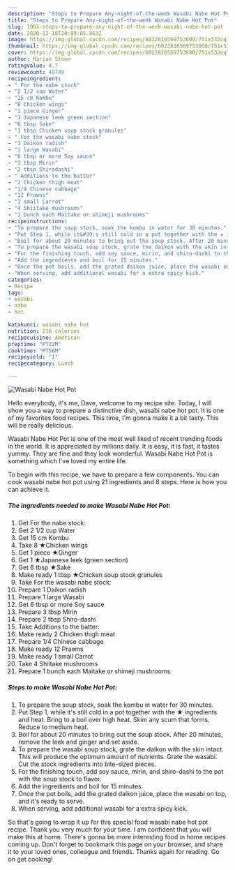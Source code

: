 ```yaml
---
description: "Steps to Prepare Any-night-of-the-week Wasabi Nabe Hot Pot"
title: "Steps to Prepare Any-night-of-the-week Wasabi Nabe Hot Pot"
slug: 1905-steps-to-prepare-any-night-of-the-week-wasabi-nabe-hot-pot
date: 2020-12-18T20:09:05.863Z
image: https://img-global.cpcdn.com/recipes/6022816569753600/751x532cq70/wasabi-nabe-hot-pot-recipe-main-photo.jpg
thumbnail: https://img-global.cpcdn.com/recipes/6022816569753600/751x532cq70/wasabi-nabe-hot-pot-recipe-main-photo.jpg
cover: https://img-global.cpcdn.com/recipes/6022816569753600/751x532cq70/wasabi-nabe-hot-pot-recipe-main-photo.jpg
author: Marian Stone
ratingvalue: 4.7
reviewcount: 49749
recipeingredient:
- " For the nabe stock"
- "2 1/2 cup Water"
- "15 cm Kombu"
- "8 Chicken wings"
- "1 piece Ginger"
- "1 Japanese leek green section"
- "6 tbsp Sake"
- "1 tbsp Chicken soup stock granules"
- " For the wasabi nabe stock"
- "1 Daikon radish"
- "1 large Wasabi"
- "6 tbsp or more Soy sauce"
- "3 tbsp Mirin"
- "2 tbsp Shirodashi"
- " Additions to the batter"
- "2 Chicken thigh meat"
- "1/4 Chinese cabbage"
- "12 Prawns"
- "1 small Carrot"
- "4 Shiitake mushrooms"
- "1 bunch each Maitake or shimeji mushrooms"
recipeinstructions:
- "To prepare the soup stock, soak the kombu in water for 30 minutes."
- "Put Step 1, while it&#39;s still cold in a pot together with the ★ ingredients and heat. Bring to a boil over high heat. Skim any scum that forms. Reduce to medium heat."
- "Boil for about 20 minutes to bring out the soup stock. After 20 minutes, remove the leek and ginger and set aside."
- "To prepare the wasabi soup stock, grate the daikon with the skin intact. This will produce the optimum amount of nutrients. Grate the wasabi. Cut the stock ingredients into bite-sized pieces."
- "For the finishing touch, add soy sauce, mirin, and shiro-dashi to the pot with the soup stock to flavor."
- "Add the ingredients and boil for 15 minutes."
- "Once the pot boils, add the grated daikon juice, place the wasabi on top, and it&#39;s ready to serve."
- "When serving, add additional wasabi for a extra spicy kick."
categories:
- Recipe
tags:
- wasabi
- nabe
- hot

katakunci: wasabi nabe hot 
nutrition: 216 calories
recipecuisine: American
preptime: "PT22M"
cooktime: "PT56M"
recipeyield: "1"
recipecategory: Lunch

---
```



![Wasabi Nabe Hot Pot](https://img-global.cpcdn.com/recipes/6022816569753600/751x532cq70/wasabi-nabe-hot-pot-recipe-main-photo.jpg)

Hello everybody, it's me, Dave, welcome to my recipe site. Today, I will show you a way to prepare a distinctive dish, wasabi nabe hot pot. It is one of my favorites food recipes. This time, I'm gonna make it a bit tasty. This will be really delicious.

Wasabi Nabe Hot Pot is one of the most well liked of recent trending foods in the world. It is appreciated by millions daily. It is easy, it is fast, it tastes yummy. They are fine and they look wonderful. Wasabi Nabe Hot Pot is something which I've loved my entire life.




To begin with this recipe, we have to prepare a few components. You can cook wasabi nabe hot pot using 21 ingredients and 8 steps. Here is how you can achieve it.

<!--inarticleads1-->

##### The ingredients needed to make Wasabi Nabe Hot Pot:

1. Get  For the nabe stock:
1. Get 2 1/2 cup Water
1. Get 15 cm Kombu
1. Take 8 ★Chicken wings
1. Get 1 piece ★Ginger
1. Get 1 ★Japanese leek (green section)
1. Get 6 tbsp ★Sake
1. Make ready 1 tbsp ★Chicken soup stock granules
1. Take  For the wasabi nabe stock:
1. Prepare 1 Daikon radish
1. Prepare 1 large Wasabi
1. Get 6 tbsp or more Soy sauce
1. Prepare 3 tbsp Mirin
1. Prepare 2 tbsp Shiro-dashi
1. Take  Additions to the batter:
1. Make ready 2 Chicken thigh meat
1. Prepare 1/4 Chinese cabbage
1. Make ready 12 Prawns
1. Make ready 1 small Carrot
1. Take 4 Shiitake mushrooms
1. Prepare 1 bunch each Maitake or shimeji mushrooms




<!--inarticleads2-->

##### Steps to make Wasabi Nabe Hot Pot:

1. To prepare the soup stock, soak the kombu in water for 30 minutes.
1. Put Step 1, while it&#39;s still cold in a pot together with the ★ ingredients and heat. Bring to a boil over high heat. Skim any scum that forms. Reduce to medium heat.
1. Boil for about 20 minutes to bring out the soup stock. After 20 minutes, remove the leek and ginger and set aside.
1. To prepare the wasabi soup stock, grate the daikon with the skin intact. This will produce the optimum amount of nutrients. Grate the wasabi. Cut the stock ingredients into bite-sized pieces.
1. For the finishing touch, add soy sauce, mirin, and shiro-dashi to the pot with the soup stock to flavor.
1. Add the ingredients and boil for 15 minutes.
1. Once the pot boils, add the grated daikon juice, place the wasabi on top, and it&#39;s ready to serve.
1. When serving, add additional wasabi for a extra spicy kick.




So that's going to wrap it up for this special food wasabi nabe hot pot recipe. Thank you very much for your time. I am confident that you will make this at home. There's gonna be more interesting food in home recipes coming up. Don't forget to bookmark this page on your browser, and share it to your loved ones, colleague and friends. Thanks again for reading. Go on get cooking!
